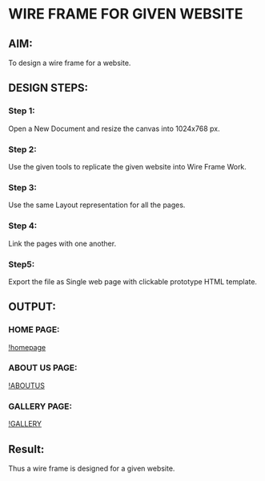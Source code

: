 # WIRE FRAME FOR GIVEN WEBSITE

## AIM:
To design a wire frame for a website.

## DESIGN STEPS:

### Step 1:
Open a New Document and resize the canvas into 1024x768 px.

### Step 2:
Use the given tools to replicate the given website into Wire Frame Work.

### Step 3:
Use the same Layout representation for all the pages.

### Step 4:
Link the pages with one another.

### Step5:
Export the file as Single web page with clickable prototype HTML template.

## OUTPUT:
### HOME PAGE:
[!homepage]()
### ABOUT US PAGE:
[!ABOUTUS]()
### GALLERY PAGE:
[!GALLERY]()
## Result:
Thus a wire frame is designed for a given website.
